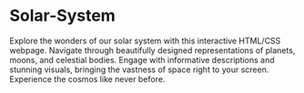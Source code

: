 # Solar-System
 Explore the wonders of our solar system with this interactive HTML/CSS webpage. Navigate through beautifully designed representations of planets, moons, and celestial bodies. Engage with informative descriptions and stunning visuals, bringing the vastness of space right to your screen. Experience the cosmos like never before.
